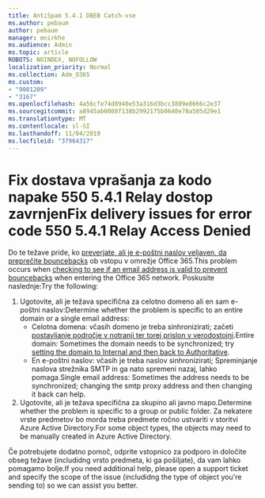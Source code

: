 ```yaml
---
title: AntiSpam 5.4.1 DBEB Catch-vse
ms.author: pebaum
author: pebaum
manager: mnirkhe
ms.audience: Admin
ms.topic: article
ROBOTS: NOINDEX, NOFOLLOW
localization_priority: Normal
ms.collection: Adm_O365
ms.custom:
- "9001209"
- "3167"
ms.openlocfilehash: 4a56cfe74d8940e53a316d3bcc3809e8666c2e37
ms.sourcegitcommit: a8945ab0008f138b2992175b0640e78a505d29e1
ms.translationtype: MT
ms.contentlocale: sl-SI
ms.lasthandoff: 11/04/2019
ms.locfileid: "37964317"
---
```

# <a name="fix-delivery-issues-for-error-code-550-541-relay-access-denied"></a><span data-ttu-id="d717e-102">Fix dostava vprašanja za kodo napake 550 5.4.1 Relay dostop zavrnjen</span><span class="sxs-lookup"><span data-stu-id="d717e-102">Fix delivery issues for error code 550 5.4.1 Relay Access Denied</span></span>

<span data-ttu-id="d717e-103">Do te težave pride, ko [preverjate, ali je e-poštni naslov veljaven, da preprečite bouncebacks](https://docs.microsoft.com/exchange/mail-flow-best-practices/use-directory-based-edge-blocking) ob vstopu v omrežje Office 365.</span><span class="sxs-lookup"><span data-stu-id="d717e-103">This problem occurs when [checking to see if an email address is valid to prevent bouncebacks](https://docs.microsoft.com/exchange/mail-flow-best-practices/use-directory-based-edge-blocking) when entering the Office 365 network.</span></span> <span data-ttu-id="d717e-104">Poskusite naslednje:</span><span class="sxs-lookup"><span data-stu-id="d717e-104">Try the following:</span></span>

1. <span data-ttu-id="d717e-105">Ugotovite, ali je težava specifična za celotno domeno ali en sam e-poštni naslov:</span><span class="sxs-lookup"><span data-stu-id="d717e-105">Determine whether the problem is specific to an entire domain or a single email address:</span></span>
    - <span data-ttu-id="d717e-106">Celotna domena: včasih domeno je treba sinhronizirati; začeti [postavljanje področje v notranji ter torej prislon v verodostojni](https://docs.microsoft.com/exchange/mail-flow-best-practices/manage-accepted-domains/manage-accepted-domains).</span><span class="sxs-lookup"><span data-stu-id="d717e-106">Entire domain: Sometimes the domain needs to be synchronized; try [setting the domain to Internal and then back to Authoritative](https://docs.microsoft.com/exchange/mail-flow-best-practices/manage-accepted-domains/manage-accepted-domains).</span></span>
     - <span data-ttu-id="d717e-107">En e-poštni naslov: včasih je treba naslov sinhronizirati; Spreminjanje naslova strežnika SMTP in ga nato spremeni nazaj, lahko pomaga.</span><span class="sxs-lookup"><span data-stu-id="d717e-107">Single email address: Sometimes the address needs to be synchronized; changing the smtp proxy address and then changing it back can help.</span></span>
2. <span data-ttu-id="d717e-108">Ugotovite, ali je težava specifična za skupino ali javno mapo.</span><span class="sxs-lookup"><span data-stu-id="d717e-108">Determine whether the problem is specific to a group or public folder.</span></span> <span data-ttu-id="d717e-109">Za nekatere vrste predmetov bo morda treba predmete ročno ustvariti v storitvi Azure Active Directory.</span><span class="sxs-lookup"><span data-stu-id="d717e-109">For some object types, the objects may need to be manually created in Azure Active Directory.</span></span>

<span data-ttu-id="d717e-110">Če potrebujete dodatno pomoč, odprite vstopnico za podporo in določite obseg težave (includidng vrsto predmeta, ki ga pošiljate), da vam lahko pomagamo bolje.</span><span class="sxs-lookup"><span data-stu-id="d717e-110">If you need additional help, please open a support ticket and specify the scope of the issue (includidng the type of object you're sending to) so we can assist you better.</span></span>